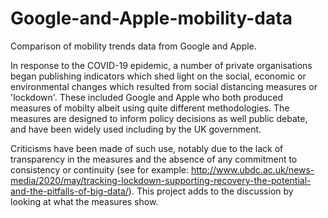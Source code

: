 # Google-and-Apple-mobility-data
Comparison of mobility trends data from Google and Apple.

In response to the COVID-19 epidemic, a number of private organisations began publishing indicators which shed light on the social, economic or environmental changes which resulted from social distancing measures or 'lockdown'. These included Google and Apple who both produced measures of mobilty albeit using quite different methodologies. The measures are designed to inform policy decisions as well public debate, and have been widely used including by the UK government. 

Criticisms have been made of such use, notably due to the lack of transparency in the measures and the absence of any commitment to consistency or continuity (see for example: http://www.ubdc.ac.uk/news-media/2020/may/tracking-lockdown-supporting-recovery-the-potential-and-the-pitfalls-of-big-data/). This project adds to the discussion by looking at what the measures show. 
